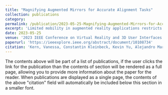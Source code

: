 ```yaml
---
title: "Magnifying Augmented Mirrors for Accurate Alignment Tasks"
collection: publications
category: 
permalink: /publication/2023-05-25-Magnifying-Augmented-Mirrors-for-Accurate-Alignment-Tasks.md
excerpt: 'Limited mobility in augmented reality applications restricts spatial understanding along with augmentation placement and visibility. Systems can counteract by providing perspectives by tracking and augmenting mirrors without requiring user movement. However, the decreased visual size of mirrored objects reduces accuracy for precision tasks. We propose Magnifying Augmented Mirrors: digitally zoomed mirror images mapped back onto their surface, producing magnified reflections. In a user study (N=14) conducted in virtual reality, we evaluated our method on a precision alignment task. Although participants needed time for acclimatization, they achieved the most accurate results using a magnified mirror..'
date: 2023-05-25
venue: '2023 IEEE Conference on Virtual Reality and 3D User Interfaces Abstracts and Workshops (VRW)'
paperurl: 'https://ieeexplore.ieee.org/abstract/document/10108734'
citation: 'Kern, Vanessa, Constantin Kleinbeck, Kevin Yu, Alejandro Martin-Gomez, Alexander Winkler, Nassir Navab, and Daniel Roth. (2023). &quot;Magnifying Augmented Mirrors for Accurate Alignment Tasks.&quot; <i>In 2023 IEEE Conference on Virtual Reality and 3D User Interfaces Abstracts and Workshops (VRW)</i>. pp. 685-686.'
---
```


The contents above will be part of a list of publications, if the user clicks the link for the publication than the contents of section will be rendered as a full page, allowing you to provide more information about the paper for the reader. When publications are displayed as a single page, the contents of the above "citation" field will automatically be included below this section in a smaller font.
